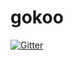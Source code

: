 # gokoo

[![Gitter](https://badges.gitter.im/awishformore/gokoo.svg)](https://gitter.im/awishformore/gokoo?utm_source=badge&utm_medium=badge&utm_campaign=pr-badge&utm_content=badge)